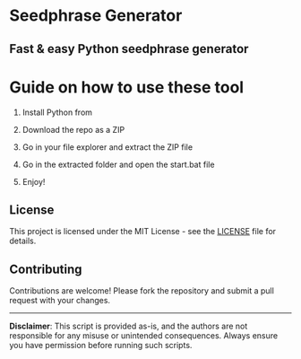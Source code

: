 # Seedphrase Generator 

## Fast & easy Python seedphrase generator
 
# Guide on how to use these tool 

1. Install Python from

2. Download the repo as a ZIP 

3. Go in your file explorer and extract the ZIP file 
  
4. Go in the extracted folder and open the start.bat file

5. Enjoy! 
  
## License

This project is licensed under the MIT License - see the [LICENSE](LICENSE) file for details.   
   
## Contributing

Contributions are welcome! Please fork the repository and submit a pull request with your changes.    
  
--- 
 
**Disclaimer**: This script is provided as-is, and the authors are not responsible for any misuse or unintended consequences. Always ensure you have permission before running such scripts.